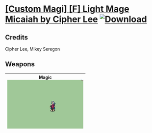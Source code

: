 # [\[Custom Magi\] \[F\] Light Mage Micaiah by Cipher Lee](./) [![Download](https://img.shields.io/badge/Download-%5BCustom%20Magi%5D%20%5BF%5D%20Light%20Mage%20Micaiah%20by%20Cipher%20Lee-red)](https://minhaskamal.github.io/DownGit/#/home?url=https://github.com/Klokinator/FE-Repo/tree/main/Battle%20Animations/Magi%20-%20Special/%5BCustom%20Magi%5D%20%5BF%5D%20Light%20Mage%20Micaiah%20by%20Cipher%20Lee)
## Credits

Cipher Lee, Mikey Seregon

## Weapons

| <b>Magic</b><br/><img alt="Magic animation" src="./6.%20Magic/Magic.gif"/> |
| :---: |
